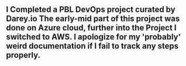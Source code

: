 
## I Completed a PBL DevOps project curated by Darey.io The early-mid part of this project was done on Azure cloud, further into the Project I switched to AWS. I apologize for my 'probably' weird documentation if I fail to track any steps properly.
